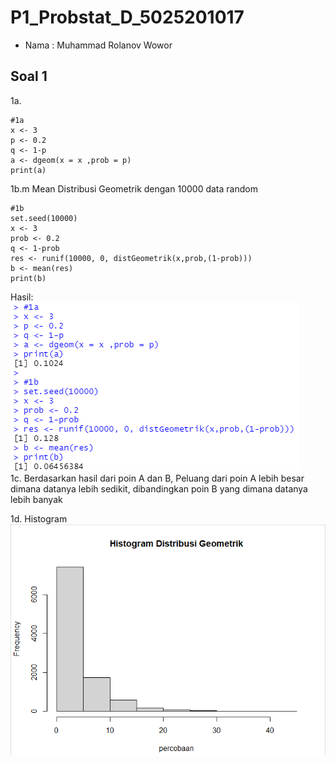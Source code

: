 # P1_Probstat_D_5025201017
- Nama  : Muhammad Rolanov Wowor

## Soal 1
1a. 
```
#1a
x <- 3
p <- 0.2
q <- 1-p
a <- dgeom(x = x ,prob = p)
print(a)
```
1b.m Mean Distribusi Geometrik dengan 10000 data random
```
#1b
set.seed(10000)
x <- 3
prob <- 0.2
q <- 1-prob
res <- runif(10000, 0, distGeometrik(x,prob,(1-prob)))
b <- mean(res)
print(b)
```
Hasil:
<br>
![screenshot](img/1ab.png)
<br>
1c. Berdasarkan hasil dari poin A dan B, Peluang dari poin A lebih besar dimana datanya lebih sedikit, dibandingkan poin B yang dimana datanya lebih banyak

1d. Histogram
<br>
![screenshot](img/1d_hist.png)
<br>
